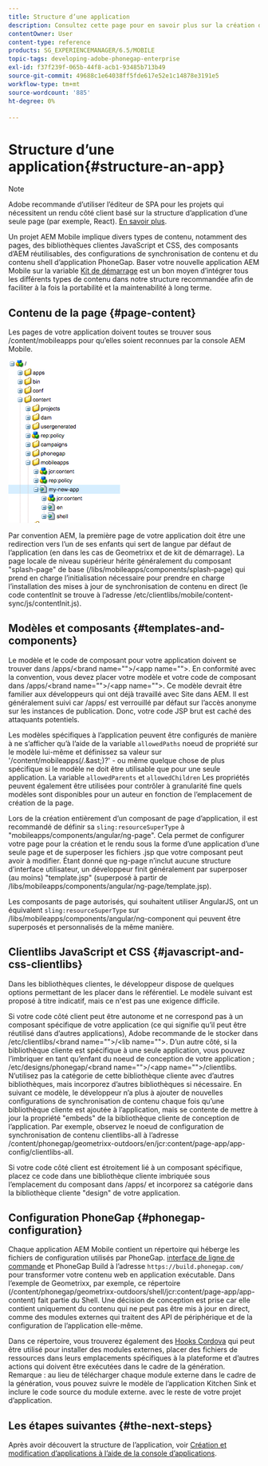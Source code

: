 ```yaml
---
title: Structure d’une application
description: Consultez cette page pour en savoir plus sur la création de la structure d’une application. Cette page décrit la structure des modèles et des composants, ainsi que des informations sur les bibliothèques clientes JavaScript et CSS.
contentOwner: User
content-type: reference
products: SG_EXPERIENCEMANAGER/6.5/MOBILE
topic-tags: developing-adobe-phonegap-enterprise
exl-id: f37f239f-065b-44f8-acb1-93485b713b49
source-git-commit: 49688c1e64038ff5fde617e52e1c14878e3191e5
workflow-type: tm+mt
source-wordcount: '885'
ht-degree: 0%

---
```


# Structure d’une application{#structure-an-app}

>[!NOTE]
>
>Adobe recommande d’utiliser l’éditeur de SPA pour les projets qui nécessitent un rendu côté client basé sur la structure d’application d’une seule page (par exemple, React). [En savoir plus](/help/sites-developing/spa-overview.md).

Un projet AEM Mobile implique divers types de contenu, notamment des pages, des bibliothèques clientes JavaScript et CSS, des composants d’AEM réutilisables, des configurations de synchronisation de contenu et du contenu shell d’application PhoneGap. Baser votre nouvelle application AEM Mobile sur la variable [Kit de démarrage](https://github.com/Adobe-Marketing-Cloud-Apps/aem-phonegap-starter-kit) est un bon moyen d’intégrer tous les différents types de contenu dans notre structure recommandée afin de faciliter à la fois la portabilité et la maintenabilité à long terme.

## Contenu de la page {#page-content}

Les pages de votre application doivent toutes se trouver sous /content/mobileapps pour qu’elles soient reconnues par la console AEM Mobile.

![chlimage_1-52](assets/chlimage_1-52.png)

Par convention AEM, la première page de votre application doit être une redirection vers l’un de ses enfants qui sert de langue par défaut de l’application (en dans les cas de Geometrixx et de kit de démarrage). La page locale de niveau supérieur hérite généralement du composant &quot;splash-page&quot; de base (/libs/mobileapps/components/splash-page) qui prend en charge l’initialisation nécessaire pour prendre en charge l’installation des mises à jour de synchronisation de contenu en direct (le code contentInit se trouve à l’adresse /etc/clientlibs/mobile/content-sync/js/contentInit.js).

## Modèles et composants {#templates-and-components}

Le modèle et le code de composant pour votre application doivent se trouver dans /apps/&lt;brand name=&quot;&quot;>/&lt;app name=&quot;&quot;>. En conformité avec la convention, vous devez placer votre modèle et votre code de composant dans /apps/&lt;brand name=&quot;&quot;>/&lt;app name=&quot;&quot;>. Ce modèle devrait être familier aux développeurs qui ont déjà travaillé avec Site dans AEM. Il est généralement suivi car /apps/ est verrouillé par défaut sur l’accès anonyme sur les instances de publication. Donc, votre code JSP brut est caché des attaquants potentiels.

Les modèles spécifiques à l’application peuvent être configurés de manière à ne s’afficher qu’à l’aide de la variable `allowedPaths` noeud de propriété sur le modèle lui-même et définissez sa valeur sur &#39;/content/mobileapps(/.&amp;ast;)?&#39; - ou même quelque chose de plus spécifique si le modèle ne doit être utilisable que pour une seule application. La variable `allowedParents` et `allowedChildren` Les propriétés peuvent également être utilisées pour contrôler à granularité fine quels modèles sont disponibles pour un auteur en fonction de l’emplacement de création de la page.

Lors de la création entièrement d’un composant de page d’application, il est recommandé de définir sa `sling:resourceSuperType` à &quot;mobileapps/components/angular/ng-page&quot;. Cela permet de configurer votre page pour la création et le rendu sous la forme d’une application d’une seule page et de superposer les fichiers .jsp que votre composant peut avoir à modifier. Étant donné que ng-page n’inclut aucune structure d’interface utilisateur, un développeur finit généralement par superposer (au moins) &quot;template.jsp&quot; (superposé à partir de /libs/mobileapps/components/angular/ng-page/template.jsp).

Les composants de page autorisés, qui souhaitent utiliser AngularJS, ont un équivalent `sling:resourceSuperType` sur /libs/mobileapps/components/angular/ng-component qui peuvent être superposés et personnalisés de la même manière.

## Clientlibs JavaScript et CSS {#javascript-and-css-clientlibs}

Dans les bibliothèques clientes, le développeur dispose de quelques options permettant de les placer dans le référentiel. Le modèle suivant est proposé à titre indicatif, mais ce n&#39;est pas une exigence difficile.

Si votre code côté client peut être autonome et ne correspond pas à un composant spécifique de votre application (ce qui signifie qu’il peut être réutilisé dans d’autres applications), Adobe recommande de le stocker dans /etc/clientlibs/&lt;brand name=&quot;&quot;>/&lt;lib name=&quot;&quot;>. D’un autre côté, si la bibliothèque cliente est spécifique à une seule application, vous pouvez l’imbriquer en tant qu’enfant du noeud de conception de votre application ; /etc/designs/phonegap/&lt;brand name=&quot;&quot;>/&lt;app name=&quot;&quot;>/clientlibs. N’utilisez pas la catégorie de cette bibliothèque cliente avec d’autres bibliothèques, mais incorporez d’autres bibliothèques si nécessaire. En suivant ce modèle, le développeur n’a plus à ajouter de nouvelles configurations de synchronisation de contenu chaque fois qu’une bibliothèque cliente est ajoutée à l’application, mais se contente de mettre à jour la propriété &quot;embeds&quot; de la bibliothèque cliente de conception de l’application. Par exemple, observez le noeud de configuration de synchronisation de contenu clientlibs-all à l’adresse /content/phonegap/geometrixx-outdoors/en/jcr:content/page-app/app-config/clientlibs-all.

Si votre code côté client est étroitement lié à un composant spécifique, placez ce code dans une bibliothèque cliente imbriquée sous l’emplacement du composant dans /apps/ et incorporez sa catégorie dans la bibliothèque cliente &quot;design&quot; de votre application.

## Configuration PhoneGap {#phonegap-configuration}

Chaque application AEM Mobile contient un répertoire qui héberge les fichiers de configuration utilisés par PhoneGap. [interface de ligne de commande](https://github.com/phonegap/phonegap-cli) et PhoneGap Build à l’adresse `https://build.phonegap.com/` pour transformer votre contenu web en application exécutable. Dans l’exemple de Geometrixx, par exemple, ce répertoire (/content/phonegap/geometrixx-outdoors/shell/jcr:content/page-app/app-content) fait partie du Shell. Une décision de conception est prise car elle contient uniquement du contenu qui ne peut pas être mis à jour en direct, comme des modules externes qui traitent des API de périphérique et de la configuration de l’application elle-même.

Dans ce répertoire, vous trouverez également des [Hooks Cordova](https://cordova.apache.org/docs/en/dev/guide/appdev/hooks/index.html#Hooks%20Guide) qui peut être utilisé pour installer des modules externes, placer des fichiers de ressources dans leurs emplacements spécifiques à la plateforme et d’autres actions qui doivent être exécutées dans le cadre de la génération. Remarque : au lieu de télécharger chaque module externe dans le cadre de la génération, vous pouvez suivre le modèle de l’application Kitchen Sink et inclure le code source du module externe.<!-- THIS URL IS 404 (https://github.com/blefebvre/aem-phonegap-kitchen-sink/tree/master/content/src/main/content/jcr_root/content/phonegap/kitchen-sink/shell/_jcr_content/pge-app/app-content/phonegap/plugins) --> avec le reste de votre projet d’application.

## Les étapes suivantes {#the-next-steps}

Après avoir découvert la structure de l’application, voir [Création et modification d’applications à l’aide de la console d’applications](/help/mobile/phonegap-apps-console.md).
